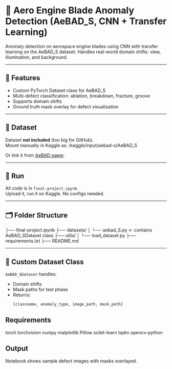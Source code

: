 # 🚀 Aero Engine Blade Anomaly Detection (AeBAD_S, CNN + Transfer Learning)

Anomaly detection on aerospace engine blades using CNN with transfer learning on the AeBAD_S dataset. Handles real-world domain shifts: view, illumination, and background.

---

## 🧠 Features

- Custom PyTorch Dataset class for AeBAD_S
- Multi-defect classification: ablation, breakdown, fracture, groove
- Supports domain shifts
- Ground truth mask overlay for defect visualization

---

## 📁 Dataset

Dataset **not included** (too big for GitHub).  
Mount manually in Kaggle as: /kaggle/input/aebad-s/AeBAD_S

Or link it from [AeBAD paper](https://arxiv.org/abs/2304.02216).

---

## 🧩 Run

All code is in `final-project.ipynb`.  
Upload it, run it on Kaggle. No configs needed.

---

## 🗂️ Folder Structure

├── final-project.ipynb
├── datasets/
│ └── aebad_S.py ← contains AeBAD_SDataset class
├── utils/
│ └── load_dataset.py
├── requirements.txt
├── README.md


---

## 🧪 Custom Dataset Class

`AeBAD_SDataset` handles:
- Domain shifts  
- Mask paths for test phase  
- Returns:
  ```python
  [classname, anomaly_type, image_path, mask_path]


## Requirements

torch
torchvision
numpy
matplotlib
Pillow
scikit-learn
tqdm
opencv-python


## Output
Notebook shows sample defect images with masks overlayed.

